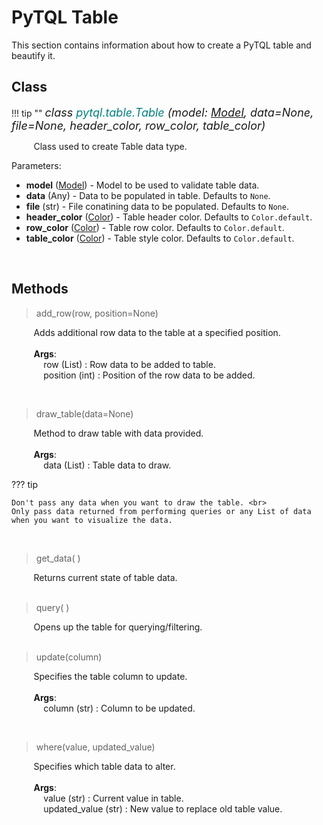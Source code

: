 # PyTQL Table

This section contains information about how to create a PyTQL table and beautify it.

## Class

!!! tip ""
    <i style="font-size:18px;"> <span style="color:blue-grey"> class </span> <span style="color:teal">pytql.table.Table</span>
    <span style="color:blue-grey">(model: [Model](model.md), data=None, file=None, header_color, row_color, table_color)</span>
    </i>

&nbsp;&nbsp;&nbsp;&nbsp;&nbsp;&nbsp;&nbsp;&nbsp; Class used to create Table data type.

Parameters:  

* **model** ([Model](model.md)) - Model to be used to validate table data.
* **data** (Any) - Data to be populated in table. Defaults to `None`.
* **file** (str) - File conatining data to be populated. Defaults to `None`.
* **header_color** ([Color](colors.md)) - Table header color. Defaults to `Color.default`.
* **row_color** ([Color](colors.md)) - Table row color. Defaults to `Color.default`.
* **table_color** ([Color](colors.md)) - Table style color. Defaults to `Color.default`.

<br>

## Methods

> add_row(row, position=None)

&nbsp;&nbsp;&nbsp;&nbsp;&nbsp;&nbsp;&nbsp;&nbsp; Adds additional row data to the table at a specified position. <br><br>
&nbsp;&nbsp;&nbsp;&nbsp;&nbsp;&nbsp;&nbsp;&nbsp; **Args**: <br>
&nbsp;&nbsp;&nbsp;&nbsp;&nbsp;&nbsp;&nbsp;&nbsp;&nbsp;&nbsp;&nbsp;&nbsp; row (List) : Row data to be added to table.  
&nbsp;&nbsp;&nbsp;&nbsp;&nbsp;&nbsp;&nbsp;&nbsp;&nbsp;&nbsp;&nbsp;&nbsp; position (int) : Position of the row data to be added.

<br>


> draw_table(data=None)

&nbsp;&nbsp;&nbsp;&nbsp;&nbsp;&nbsp;&nbsp;&nbsp; Method to draw table with data provided. <br><br>
&nbsp;&nbsp;&nbsp;&nbsp;&nbsp;&nbsp;&nbsp;&nbsp; **Args**: <br>
&nbsp;&nbsp;&nbsp;&nbsp;&nbsp;&nbsp;&nbsp;&nbsp;&nbsp;&nbsp;&nbsp;&nbsp; data (List) : Table data to draw.


??? tip

    Don't pass any data when you want to draw the table. <br>
    Only pass data returned from performing queries or any List of data when you want to visualize the data.

<br>


> get_data( )

&nbsp;&nbsp;&nbsp;&nbsp;&nbsp;&nbsp;&nbsp;&nbsp; Returns current state of table data. <br><br>



> query( )

&nbsp;&nbsp;&nbsp;&nbsp;&nbsp;&nbsp;&nbsp;&nbsp; Opens up the table for querying/filtering. <br><br>


> update(column)

&nbsp;&nbsp;&nbsp;&nbsp;&nbsp;&nbsp;&nbsp;&nbsp; Specifies the table column to update. <br><br>
&nbsp;&nbsp;&nbsp;&nbsp;&nbsp;&nbsp;&nbsp;&nbsp; **Args**: <br>
&nbsp;&nbsp;&nbsp;&nbsp;&nbsp;&nbsp;&nbsp;&nbsp;&nbsp;&nbsp;&nbsp;&nbsp; column (str) : Column to be updated.  

<br>


> where(value, updated_value)

&nbsp;&nbsp;&nbsp;&nbsp;&nbsp;&nbsp;&nbsp;&nbsp; Specifies which table data to alter. <br><br>
&nbsp;&nbsp;&nbsp;&nbsp;&nbsp;&nbsp;&nbsp;&nbsp; **Args**: <br>
&nbsp;&nbsp;&nbsp;&nbsp;&nbsp;&nbsp;&nbsp;&nbsp;&nbsp;&nbsp;&nbsp;&nbsp; value (str) : Current value in table.  
&nbsp;&nbsp;&nbsp;&nbsp;&nbsp;&nbsp;&nbsp;&nbsp;&nbsp;&nbsp;&nbsp;&nbsp; updated_value (str) : New value to replace old table value.

<br>